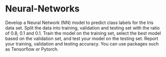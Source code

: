 # Neural-Networks
Develop a Neural Network (NN) model to predict class labels for the Iris data set. Split the data into training, validation and testing set with the ratio of 0.8, 0.1 and 0.1. Train the model on the training set, select the best  model  based  on  the  validation  set,  and  test  your  model  on  the  testing  set.  Report  your  training, validation and testing accuracy. You can use packages such as Tensorflow or Pytorch. 
